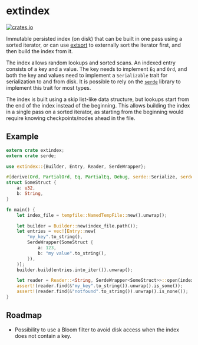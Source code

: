 # extindex

[![crates.io](https://img.shields.io/crates/v/extindex.svg)](https://crates.io/crates/extindex)

Immutable persisted index (on disk) that can be built in one pass using a sorted
iterator, or can use [extsort](https://crates.io/crates/extsort) to externally
sort the iterator first, and then build the index from it.

The index allows random lookups and sorted scans. An indexed entry consists of a
key and a value. The key needs to implement `Eq` and `Ord`, and both the key
and values need to implement a `Serializable` trait for serialization to and
from disk. It is possible to rely on the [`serde`](https://crates.io/crates/serde)
library to implement this trait for most types.

The index is built using a skip list-like data structure, but lookups start from
the end of the index instead of the beginning. This allows building the index in
a single pass on a sorted iterator, as starting from the beginning would require
knowing checkpoints/nodes ahead in the file.

## Example

```rust
extern crate extindex;
extern crate serde;

use extindex::{Builder, Entry, Reader, SerdeWrapper};

#[derive(Ord, PartialOrd, Eq, PartialEq, Debug, serde::Serialize, serde::Deserialize)]
struct SomeStruct {
    a: u32,
    b: String,
}

fn main() {
    let index_file = tempfile::NamedTempFile::new().unwrap();

    let builder = Builder::new(index_file.path());
    let entries = vec![Entry::new(
        "my_key".to_string(),
        SerdeWrapper(SomeStruct {
            a: 123,
            b: "my value".to_string(),
        }),
    )];
    builder.build(entries.into_iter()).unwrap();

    let reader = Reader::<String, SerdeWrapper<SomeStruct>>::open(index_file).unwrap();
    assert!(reader.find(&"my_key".to_string()).unwrap().is_some());
    assert!(reader.find(&"notfound".to_string()).unwrap().is_none());
}
```

## Roadmap

- Possibility to use a Bloom filter to avoid disk access when the index does not contain a key.
